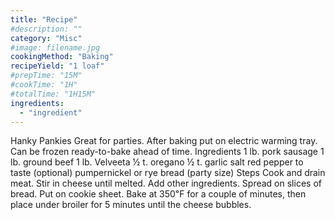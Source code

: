 ```yaml
---
title: "Recipe"
#description: ""
category: "Misc"
#image: filename.jpg
cookingMethod: "Baking"
recipeYield: "1 loaf"
#prepTime: "15M"
#cookTime: "1H"
#totalTime: "1H15M"
ingredients:
  - "ingredient"
---
```


Hanky Pankies
Great for parties. After baking put on electric warming tray. Can be frozen ready-to-bake ahead of time.
Ingredients
1 lb. pork sausage
1 lb. ground beef
1 lb. Velveeta
½ t. oregano
½ t. garlic salt
red pepper to taste (optional)
pumpernickel or rye bread (party size)
Steps
Cook and drain meat. Stir in cheese until melted. Add other ingredients. Spread on slices of bread. 
Put on cookie sheet.
Bake at 350℉ for a couple of minutes, then place under broiler for 5 minutes until the cheese bubbles.
